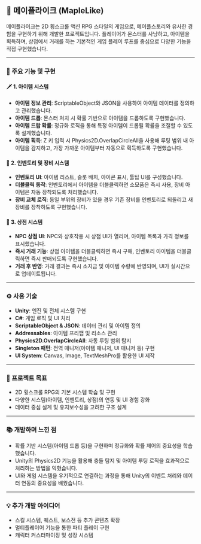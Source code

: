 ## 📌 메이플라이크 (MapleLike)

메이플라이크는 2D 횡스크롤 액션 RPG 스타일의 게임으로, 메이플스토리와 유사한 경험을 구현하기 위해 개발한 프로젝트입니다. 플레이어가 몬스터를 사냥하고, 아이템을 획득하며, 상점에서 거래를 하는 기본적인 게임 플레이 루프를 중심으로 다양한 기능을 직접 구현했습니다.

---

### 🔨 주요 기능 및 구현

#### 🗡️ 1. 아이템 시스템
- **아이템 정보 관리**: ScriptableObject와 JSON을 사용하여 아이템 데이터를 정의하고 관리했습니다.
- **아이템 드롭**: 몬스터 처치 시 확률 기반으로 아이템을 드롭하도록 구현했습니다.
- **아이템 드랍 확률**: 정규화 로직을 통해 특정 아이템이 드롭될 확률을 조절할 수 있도록 설계했습니다.
- **아이템 획득**: Z 키 입력 시 Physics2D.OverlapCircleAll을 사용해 루팅 범위 내 아이템을 감지하고, 가장 가까운 아이템부터 자동으로 획득하도록 구현했습니다.

#### 🎒 2. 인벤토리 및 장비 시스템
- **인벤토리 UI**: 아이템 리스트, 슬롯 배치, 아이콘 표시, 툴팁 UI를 구성했습니다.
- **더블클릭 동작**: 인벤토리에서 아이템을 더블클릭하면 소모품은 즉시 사용, 장비 아이템은 자동 장착되도록 처리했습니다.
- **장비 교체 로직**: 동일 부위의 장비가 있을 경우 기존 장비를 인벤토리로 되돌리고 새 장비를 장착하도록 구현했습니다.

#### 🛒 3. 상점 시스템
- **NPC 상점 UI**: NPC와 상호작용 시 상점 UI가 열리며, 아이템 목록과 가격 정보를 표시했습니다.
- **즉시 거래 기능**: 상점 아이템을 더블클릭하면 즉시 구매, 인벤토리 아이템을 더블클릭하면 즉시 판매되도록 구현했습니다.
- **거래 후 반영**: 거래 결과는 즉시 소지금 및 아이템 수량에 반영되며, UI가 실시간으로 업데이트됩니다.

---

### ⚙️ 사용 기술
- **Unity**: 엔진 및 전체 시스템 구현
- **C#**: 게임 로직 및 UI 처리
- **ScriptableObject & JSON**: 데이터 관리 및 아이템 정의
- **Addressables**: 아이템 프리팹 및 리소스 관리
- **Physics2D.OverlapCircleAll**: 자동 루팅 범위 탐지
- **Singleton 패턴**: 전역 매니저(아이템 매니저, UI 매니저 등) 구현
- **UI System**: Canvas, Image, TextMeshPro를 활용한 UI 제작

---

### 🎯 프로젝트 목표
- 2D 횡스크롤 RPG의 기본 시스템 학습 및 구현
- 다양한 시스템(아이템, 인벤토리, 상점)의 연동 및 UI 경험 강화
- 데이터 중심 설계 및 유지보수성을 고려한 구조 설계

---

### 📚 개발하며 느낀 점
- 확률 기반 시스템(아이템 드롭 등)을 구현하며 정규화와 확률 제어의 중요성을 학습했습니다.
- Unity의 Physics2D 기능을 활용해 충돌 탐지 및 아이템 루팅 로직을 효과적으로 처리하는 방법을 익혔습니다.
- UI와 게임 시스템을 유기적으로 연결하는 과정을 통해 Unity의 이벤트 처리와 데이터 연동의 중요성을 배웠습니다.

---

### 💡 추가 개발 아이디어
- 스킬 시스템, 퀘스트, 보스전 등 추가 콘텐츠 확장
- 멀티플레이어 기능을 통한 파티 플레이 구현
- 캐릭터 커스터마이징 및 성장 시스템
